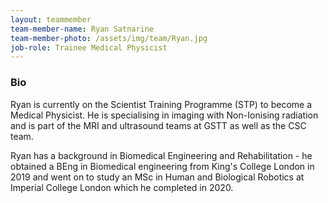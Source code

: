 ```yaml
---
layout: teammember
team-member-name: Ryan Satnarine
team-member-photo: /assets/img/team/Ryan.jpg
job-role: Trainee Medical Physicist 
---
```


### Bio
Ryan is currently on the Scientist Training Programme (STP) to become a Medical Physicist. He is specialising in 
imaging with Non-Ionising radiation and is part of the MRI and ultrasound teams at GSTT as well as the CSC team. 

Ryan has a background in Biomedical Engineering and Rehabilitation - he obtained a BEng in Biomedical engineering from 
King's College London in 2019 and went on to study an MSc in Human and Biological Robotics at Imperial College London
which he completed in 2020.

